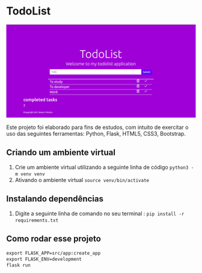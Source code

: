 # TodoList

![Image of Yaktocat](https://github.com/RenanSPereira/todolist/blob/master/todolist.png)

Este projeto foi elaborado para fins de estudos, com intuito de exercitar o uso das seguintes ferramentas:
Python, Flask, HTML5, CSS3, Bootstrap.

## Criando um ambiente virtual 

1. Crie um ambiente virtual utilizando a seguinte linha de código ``` python3 -m venv venv ```
2. Ativando o ambiente virtual ``` source venv/bin/activate ```

## Instalando dependências

1. Digite a seguinte linha de comando no seu terminal : ``` pip install -r requirements.txt ```

## Como rodar esse projeto

```
export FLASK_APP=src/app:create_app
export FLASK_ENV=development
flask run
```
